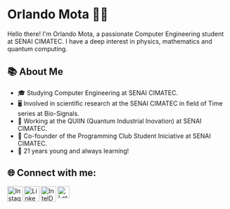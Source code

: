 # Orlando Mota 👨‍💻

Hello there! I'm Orlando Mota, a passionate Computer Engineering student at SENAI CIMATEC. I have a deep interest in physics, mathematics and quantum computing.

## 📚 About Me

- 🎓 Studying Computer Engineering at SENAI CIMATEC.
- 🖥️ Involved in scientific research at the SENAI CIMATEC in field of Time series at Bio-Signals.
- 🚀 Working at the QUIIN (Quantum Industrial Inovation) at SENAI CIMATEC.
- 🌱 Co-founder of the Programming Club Student Iniciative at SENAI CIMATEC.
- 🎉 21 years young and always learning!

## 🌐 Connect with me:

<a href="https://www.instagram.com/_orlandomota/"><img align="left" alt="Instagram" width="35px" src="https://user-images.githubusercontent.com/80331468/270190543-eafb32ab-7a4e-43fd-910a-188769676a65.png" /></a>
<a href="https://www.linkedin.com/in/orlando-mota-0360a5209/"><img align="left" alt="LinkedIn" width="35px" src="https://user-images.githubusercontent.com/80331468/270190539-60d7da88-5151-4841-a44b-6fad612242d8.png" /></a>
<a href="https://devmesh.intel.com/users/orlando-mota"><img align="left" alt="IntelDevMesh" width="35px" src="https://user-images.githubusercontent.com/80331468/270190389-c4e28768-5ec7-436f-9a2c-e20dfb014fad.png" /></a>
<a href="http://lattes.cnpq.br/3947473564013190"><img align="left" alt="Lattes" width="27px" src="https://ceara.fiocruz.br/portal/wp-content/uploads/2021/06/path45-2.png" /></a>
